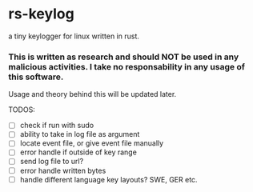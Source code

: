 # rs-keylog

a tiny keylogger for linux written in rust.

### This is written as research and should NOT be used in any malicious activities. I take no responsability in any usage of this software. 

Usage and theory behind this will be updated later.

TODOS:
- [ ] check if run with sudo
- [ ] ability to take in log file as argument
- [ ] locate event file, or give event file manually
- [ ] error handle if outside of key range
- [ ] send log file to url?
- [ ] error handle written bytes
- [ ] handle different language key layouts? SWE, GER etc.
